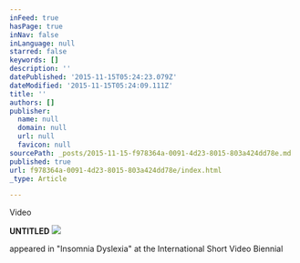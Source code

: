 ```yaml
---
inFeed: true
hasPage: true
inNav: false
inLanguage: null
starred: false
keywords: []
description: ''
datePublished: '2015-11-15T05:24:23.079Z'
dateModified: '2015-11-15T05:24:09.111Z'
title: ''
authors: []
publisher:
  name: null
  domain: null
  url: null
  favicon: null
sourcePath: _posts/2015-11-15-f978364a-0091-4d23-8015-803a424dd78e.md
published: true
url: f978364a-0091-4d23-8015-803a424dd78e/index.html
_type: Article

---
```

Video

**UNTITLED**
![](https://the-grid-user-content.s3-us-west-2.amazonaws.com/63ea9cfb-919c-4e31-9a4f-22498f09288c.jpg)

appeared in "Insomnia Dyslexia" at the International Short Video Biennial